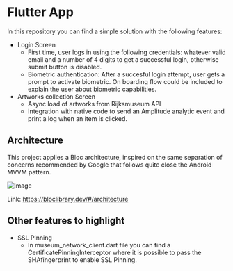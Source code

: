 # Flutter App

In this repository you can find a simple solution with the following features:
* Login Screen
  * First time, user logs in using the following credentials: whatever valid email and a number of 4 digits to get a successful login, otherwise submit button is disabled.
  * Biometric authentication: After a succesful login attempt, user gets a prompt to activate biometric. On boarding flow could be included to explain the user about biometric capabilities.
* Artworks collection Screen
  * Async load of artworks from Rijksmuseum API
  * Integration with native code to send an Amplitude analytic event and print a log when an item is clicked.

 ## Architecture

 This project applies a Bloc architecture, inspired on the same separation of concerns recommended by Google that follows quite close the Android MVVM pattern.

 ![image](https://bloclibrary.dev/assets/architecture.png)

 Link: https://bloclibrary.dev/#/architecture


  ## Other features to highlight

  * SSL Pinning
    * In museum_network_client.dart file you can find a CertificatePinningInterceptor where it is possible to pass the SHAfingerprint to enable SSL Pinning.
